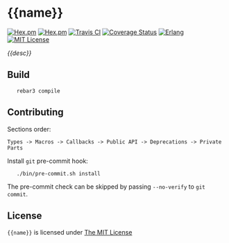 # {{name}}

[![Hex.pm][hex badge]][hex link]
[![Hex.pm][hex downloads]][hex link]
[![Travis CI][travis badge]][travis builds]
[![Coverage Status][coveralls badge]][coveralls link]
[![Erlang][erlang badge]][erlang downloads]
[![MIT License][license badge]][LICENSE]

*{{desc}}*

## Build

```
   rebar3 compile
```

## Contributing

Sections order:

`Types -> Macros -> Callbacks -> Public API -> Deprecations -> Private Parts`

Install `git` pre-commit hook:

```
   ./bin/pre-commit.sh install
```

The pre-commit check can be skipped by passing `--no-verify` to `git commit`.


## License

`{{name}}` is licensed under [The MIT License][LICENSE]

<!-- Named links /-->

[travis badge]: https://travis-ci.org/{{github_user}}/{{github_repo}}.svg?branch=master
[travis builds]: https://travis-ci.org/{{github_user}}/{{github_repo}}?branch=master
[hex badge]: https://img.shields.io/hexpm/v/{{name}}.svg?maxAge=2592000?style=plastic
[hex link]: https://hex.pm/packages/{{name}}
[hex downloads]: https://img.shields.io/hexpm/dt/{{name}}.svg?maxAge=2592000
[coveralls badge]: https://coveralls.io/repos/github/{{github_user}}/{{github_repo}}/badge.svg?branch=master
[coveralls link]: https://coveralls.io/github/{{github_user}}/{{github_repo}}?branch=master
[erlang badge]: https://img.shields.io/badge/erlang-%E2%89%A518.0-red.svg
[erlang downloads]: http://www.erlang.org/downloads
[license badge]: https://img.shields.io/badge/license-MIT-blue.svg
[LICENSE]: https://github.com/{{github_user}}/{{github_repo}}/blob/master/LICENSE

